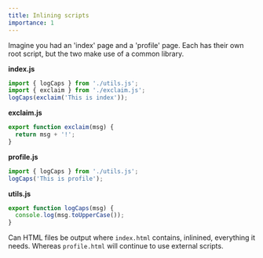 ```yaml
---
title: Inlining scripts
importance: 1
---
```


Imagine you had an 'index' page and a 'profile' page. Each has their own root script, but the two make use of a common library.

**index.js**

```js
import { logCaps } from './utils.js';
import { exclaim } from './exclaim.js';
logCaps(exclaim('This is index'));
```

**exclaim.js**

```js
export function exclaim(msg) {
  return msg + '!';
}
```

**profile.js**

```js
import { logCaps } from './utils.js';
logCaps('This is profile');
```

**utils.js**

```js
export function logCaps(msg) {
  console.log(msg.toUpperCase());
}
```

Can HTML files be output where `index.html` contains, inlinined, everything it needs. Whereas `profile.html` will continue to use external scripts.
